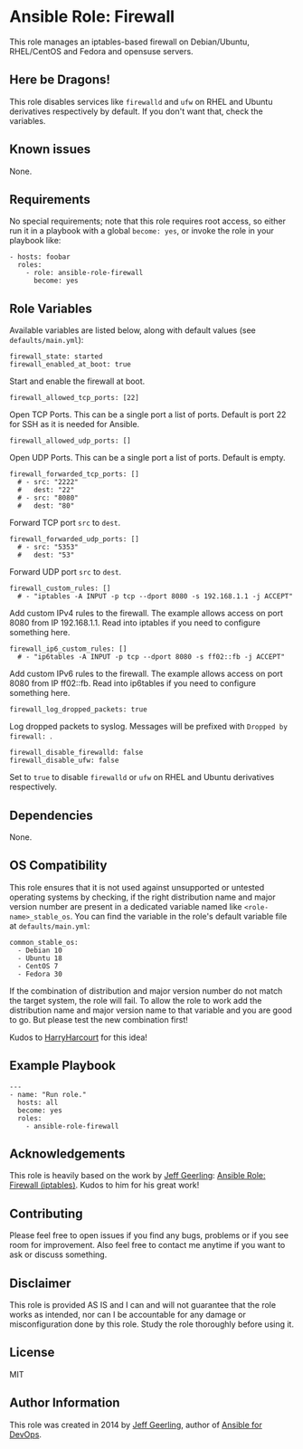 # Ansible Role: Firewall

This role manages an iptables-based firewall on Debian/Ubuntu, RHEL/CentOS and Fedora and opensuse servers.

## Here be Dragons!

This role disables services like `firewalld` and `ufw` on RHEL and Ubuntu derivatives respectively by default. If you don't want that, check the variables.

## Known issues

None.

## Requirements

No special requirements; note that this role requires root access, so either run it in a playbook with a global `become: yes`, or invoke the role in your playbook like:

    - hosts: foobar
      roles:
        - role: ansible-role-firewall
          become: yes

## Role Variables

Available variables are listed below, along with default values (see `defaults/main.yml`):

    firewall_state: started
    firewall_enabled_at_boot: true

Start and enable the firewall at boot.

    firewall_allowed_tcp_ports: [22]

Open TCP Ports. This can be a single port a list of ports. Default is port 22 for SSH as it is needed for Ansible.

    firewall_allowed_udp_ports: []

Open UDP Ports. This can be a single port a list of ports. Default is empty.

    firewall_forwarded_tcp_ports: []
      # - src: "2222"
      #   dest: "22"
      # - src: "8080"
      #   dest: "80"

Forward TCP port `src` to `dest`.

    firewall_forwarded_udp_ports: []
      # - src: "5353"
      #   dest: "53"

Forward UDP port `src` to `dest`.

    firewall_custom_rules: []
      # - "iptables -A INPUT -p tcp --dport 8080 -s 192.168.1.1 -j ACCEPT"

Add custom IPv4 rules to the firewall. The example allows access on port 8080 from IP 192.168.1.1. Read into iptables if you need to configure something here.

    firewall_ip6_custom_rules: []
      # - "ip6tables -A INPUT -p tcp --dport 8080 -s ff02::fb -j ACCEPT"

Add custom IPv6 rules to the firewall. The example allows access on port 8080 from IP ff02::fb. Read into ip6tables if you need to configure something here.

    firewall_log_dropped_packets: true

Log dropped packets to syslog. Messages will be prefixed with `Dropped by firewall: `.

    firewall_disable_firewalld: false
    firewall_disable_ufw: false

Set to `true` to disable `firewalld` or `ufw` on RHEL and Ubuntu derivatives respectively.

## Dependencies

None.

## OS Compatibility

This role ensures that it is not used against unsupported or untested operating systems by checking, if the right distribution name and major version number are present in a dedicated variable named like `<role-name>_stable_os`. You can find the variable in the role's default variable file at `defaults/main.yml`:

    common_stable_os:
      - Debian 10
      - Ubuntu 18
      - CentOS 7
      - Fedora 30

If the combination of distribution and major version number do not match the target system, the role will fail. To allow the role to work add the distribution name and major version name to that variable and you are good to go. But please test the new combination first!

Kudos to [HarryHarcourt](https://github.com/HarryHarcourt) for this idea!

## Example Playbook

    ---
    - name: "Run role."
      hosts: all
      become: yes
      roles:
        - ansible-role-firewall

## Acknowledgements

This role is heavily based on the work by [Jeff Geerling](https://www.jeffgeerling.com/): [Ansible Role: Firewall (iptables)](https://github.com/geerlingguy/ansible-role-firewall). Kudos to him for his great work!

## Contributing

Please feel free to open issues if you find any bugs, problems or if you see room for improvement. Also feel free to contact me anytime if you want to ask or discuss something.

## Disclaimer

This role is provided AS IS and I can and will not guarantee that the role works as intended, nor can I be accountable for any damage or misconfiguration done by this role. Study the role thoroughly before using it.

## License

MIT

## Author Information

This role was created in 2014 by [Jeff Geerling](https://www.jeffgeerling.com/), author of [Ansible for DevOps](https://www.ansiblefordevops.com/).
